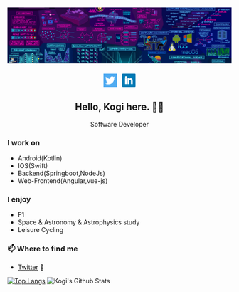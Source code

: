 ## [![Eric Kogi's header](https://github.com/erickogi/erickogi/blob/main/images/background.jpeg)](https://www.linkedin.com/in/erickogi/)
<p align='center'>
<a href="https://twitter.com/erickogi_"><img height="30" src="https://github.com/erickogi/erickogi/blob/main/images/twitter.png?raw=true"></a>&nbsp;&nbsp;
<a href="https://www.linkedin.com/in/erickogi/"><img height="30" src="https://github.com/erickogi/erickogi/blob/main/images/linkedin.png?raw=true"></a>
</p>
<h2 align="center">Hello, Kogi here. 👋🤓</h2>
<p align="center">Software Developer</p>

### I work on
- Android(Kotlin)
- IOS(Swift) 
- Backend(Springboot,NodeJs)
- Web-Frontend(Angular,vue-js)

### I enjoy
- F1
- Space & Astronomy & Astrophysics study
- Leisure Cycling

<!-- ### 💼 Currently working as/at
- [Engineering Manager @ NCBA Group](https://ncbagroup.com) 💼  -->

### 📫 Where to find me
- [Twitter](https://twitter.com/kogi_dev) 🐤
<!-- - [LinkedIn](https://linkedin.com/in/erickogi) 👨💼 -->

[![Top Langs](https://github-readme-stats.vercel.app/api/top-langs/?username=erickogi)](https://github.com/erickogi/github-readme-stats)
![Kogi's Github Stats](https://github-readme-stats.vercel.app/api?username=erickogi&show_icons=true&theme=radical)
